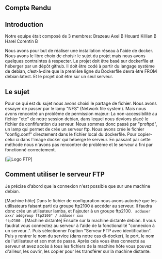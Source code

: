 ## Compte Rendu



## Introduction

Notre equipe était composé de 3 membres: Brazeau Axel     B
                                         Houard  Killian  B
                                         Harel   Corentin B

Nous avons pour but de réaliser une installation réseau à l'aide de docker. Nous avons le libre choix de choisir le sujet du projet mais nous avons quelques contraintes à respecter. Le projet doit être basé sur dockerfile et héberger par un dépôt github. Il doit être codé à partir du langage système de debian, c’est-à-dire que la première ligne du Dockerfile devra être FROM debian:latest. Et le projet doit être sur un seul serveur.

## Le sujet 

Pour ce qui est du sujet nous avons choisi le partage de fichier. Nous avons essayer de passer par le lamp "NFS" (Network file system). Mais nous avons rencontré un problème de permission majeur: La non-accessibilité au fichier "etc" de notre session debian, dans lequel nous devions placé le fichier de confifuration du serveur. Nous sommes donc passé par "proftpd", un lamp qui permet de crée un serveur ftp. Nous avons crée le fichier "config.conf" directement dans le fichier local du dockerfile. Pour copier-celui ci dans l'image docker qui héberge le serveur. En passant par cette méthode nous n'avons pas rencontrer de problème et le serveur a fini par fonctionné correctement. 


[![Logo FTP](https://support.capconnect.com/wp-content/uploads/2020/09/file-transfer-protocol-min.png)]

## Comment utiliser le serveur FTP

Je précise d'abord que la connexion n'est possible que sur une machine debian.

[Machine hôte] Dans le fichier de configuration nous avons autorisé que les utilisateurs faisant parti du groupe ftp2100 à accéder au serveur. Il faudra donc crée un utilisateur lamba, et l'ajouter à un groupe ftp2100. <code> adduser xxx/ addgroup ftp2100" / adduser xxx ftp2100 </code>. [Machine distante] Ensuite sur la machine distante debian. Il vous faudrat vous connectez au serveur à l'aide de la fonctionalité "connexion à un serveur..". Puis sélectionner l'option "Serveur FTP avec identification". Puis y rentrer le nom du service (dans notre cas di-docker), le port, le nom de l'utilisateur et son mot de passe. Après cela vous êtes connecté au serveur et avez accès à tous les fichiers de la machine hôte vous pouvez d'ailleur, les ouvrir, les copier pour les transférer sur la machine distante. 



